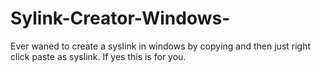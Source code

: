 # Sylink-Creator-Windows-
Ever waned to create a syslink in windows by copying and then just right click paste as syslink. If yes this is for you.
